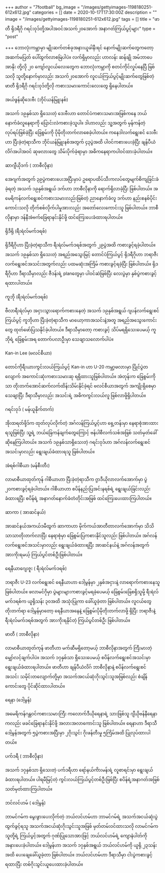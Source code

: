 +++
author = "7football"
bg_image = "/images/gettyimages-1198180251-612x612.jpg"
categories = []
date = 2020-10-17T17:30:00Z
description = ""
image = "/images/gettyimages-1198180251-612x612.jpg"
tags = []
title = "ဖာတီ ရိုဒရီဂို ဂရင်းဝုဒ်တို့အပါအဝင်အသက်၂၀အောက် အနာဂတ်ကြယ်ပွင့်များ"
type = "post"

+++
ဘောလုံးကမ္ဘာမှာ မျိုးဆက်တစ်ခုအနားယူခါနီးရင် နောက်မျိုးဆက်တွေကတော့ အဆက်မပြတ် ပေါ်ထွက်လာစမြဲပါပဲ။ လက်ရှိမှာလည်း ဟာလန်း ဆန်ချို အမ်ဘာပေ အာနိုး တို့လို ၂၀ ကျော်လူငယ်လေးတွေက ဘောလုံးကမ္ဘာကို စတင်ကိုင်လှုပ်နေပြီ ဖြစ်သလို သူတို့နောက်မှာလည်း အသက်၂၀အောက် လူငယ်ကြယ်ပွင့်မျိုးဆက်တွေဖြစ်တဲ့ ဖာတီ ရိုဒရီဂို ဂရင်းဝုဒ်တို့လို ကစားသမားကောင်းလေးတွေ ရှိနေပါတယ်။

အယ်ဖွန်ဆိုဒေးဗီး (ဘိုင်ယန်မြူးနစ်)

အသက် ၁၉နှစ်သာ ရှိသေးတဲ့ ဒေးဗီးဟာ တောင်ပံကစားသမားအဖြစ်ကနေ ဘယ်နောက်ခံလူနေရာကို ပြောင်းလဲကစားခဲ့သူပါ။ ဒါဟာလည်း သူ့အတွက် မှန်ကန်တဲ့ လုပ်ရပ်ဖြစ်ခဲ့ပြီး ခြေစွမ်းကို ပိုမိုတိုးတက်လာစေခဲ့ပါတယ်။ ကနေဒါလက်ရွေးစင် ဒေးဗီးဟာ ပြီးခဲ့တဲ့ရာသီက ဘိုင်ယန်မြူးနစ်အတွက် ၄၃ပွဲအထိ ပါဝင်ကစားပေးခဲ့ပြီး ချန်ပီယံလိဂ်အပါအဝင် ဆုဖလားတွေ သိမ်းပိုက်ခဲ့ရာမှာ အဓိကနေရာကပါဝင်ထားခဲ့ပါတယ်။

ဆာဂျီယိုဒက် ( ဘာစီလိုနာ)

အေဂျက်အတွက် ၃၉ပွဲကစားပေးအပြီးမှာပဲ ဥရောပထိပ်သီးကလပ်တွေမျက်စိကျခြင်းခံခဲ့ရတဲ့ အသက် ၁၉နှစ်အရွယ် ဒက်ဟာ ဘာစီလိုနာကို ရောက်ရှိလာခဲ့ပြီး ဖြစ်ပါတယ်။ အမေရိကန်လက်ရွေးစင်ကစားသမားလည်းဖြစ်တဲ့ ညာနောက်ခံလူ ဒက်ဟာ နည်းစနစ်ပိုင်းကောင်းသလို တိုက်စစ်လိုက်ပါမှုအားလည်း အတော်လေးကောင်းသူ ဖြစ်ပါတယ်။ ဘာစီလိုနာမှာ ဒန်နီအဲဗက်ခြေရာနင်းနိုင်ဖို့ ထင်ကြေးပေးခံထားရပါတယ်။

ရိုဒီရို (ရီးရဲလ်မက်ဒရစ်)

ရိုဒီရီဂိုဟာ ပြီးခဲ့တဲ့ရာသီက ရီးရဲလ်မက်ဒရစ်အတွက် ၂၉ပွဲအထိ ကစားခွင့်ရခဲ့ပါတယ်။ အသက် ၁၉နှစ်သာ ရှိသေးတဲ့ အရည်အသွေးမြင့် တောင်ပံကြယ်ပွင့် ရိုဒရီဂိုဟာ ဘရာဇီးလက်ရွေးစင်အသင်းအတွက်လည်း ပထမဆုံးအကြိမ် ကစားခွင့်ရခဲ့ပြီး ဖြစ်ပါတယ်။ ရိုဒရီဂိုဟာ ဒီရာသီမှာလည်း ဇီဒန်းရဲ့ planတွေမှာ ပါဝင်ဆဲဖြစ်ပြီး လေးပွဲမှာ နှစ်ပွဲကစားခွင့်ရထားပါတယ်။

ကူဘို (ရီးရဲလ်မက်ဒရစ်)

ဗီလာရီးရဲလ်မှာ အငှားသွားရောက်ကစားနေတဲ့ အသက် ၁၉နှစ်အရွယ် ဂျပန်လက်ရွေးစင်ကြယ်ပွင့် ကူဘိုဟာ ပြီးခဲ့တဲ့ရာသီက မာယော့ကာအသင်းနဲ့အတူ အရည်အသွေးကောင်းတွေ ထုတ်ဖော်ပြသနိုင်ခဲ့ပါတယ်။ ဒီရာသီမှာတော့ ကစားခွင့် သိပ်မရရှိသေးပေမယ့် ကူဘိုရဲ့ ခြေစွမ်းအရ တောက်ပလာဦးမှာ သေချာသလောက်ပါပဲ။

Kan-in Lee (ဗလင်စီယာ)

တောင်ကိုရီးယားကွင်းလယ်ကြယ်ပွင့် Kan-in ဟာ U-20 ကမ္ဘာ့ဖလားမှာ ပြိုင်ပွဲတလျောက် အကောင်းဆုံးကစားသမားဆု ရရှိထားသူဖြစ်ပါတယ်။ အဲတုန်းက ခြေစွမ်းကိုသာ တိုးတက်အောင်ဆက်လက်ထိန်းသိမ်းနိုင်ခဲ့ရင် ဗလင်စီယာအတွက် အကျိုးရှိစေမှာသေချာပြီး ဒီရာသီမှာလည်း အသင်းရဲ့ အဓိကကွင်းလယ်လူ ဖြစ်လာဖို့ရှိပါတယ်။

ဂရင်းဝုဒ် ( မန်ယူနိုက်တက်)

အိုးထရတ်ဖို့ဒ်က ထုတ်လုပ်လိုက်တဲ့ အဂ်လန်ကြယ်ပွင့်ဟာ ရှေ့တန်းမှာ နေရာစုံအားထားရသူဖြစ်ပြီး သူ့ရဲ့ ဘယ်ခြေကန်ချက်တွေကြောင့် ဗန်ပါစီလက်သစ်အဖြစ် သတ်မှတ်ခေါ်ဆိုနေကြပါတယ်။ အသက် ၁၉နှစ်သာရှိသေးတဲ့ ဂရင်းဝုဒ်ဟာ အဂ်လန်လက်​ရွေးစင်အသင်းမှာလည်း ရွေးချယ်ခံထားရသူ ဖြစ်ပါတယ်။

အဲရစ်ဂါစီယာ (မန်စီးတီး)

လာမာစီယာထုတ်ကုန် ဂါစီယာဟာ ပြီးခဲ့တဲ့ရာသီက ဂွာဒီယိုလာလက်အောက်မှာ ပွဲ ၂၀ကစားခွင့်ရခဲ့ပါတယ်။ ဂါစီယာဟာ စပိန်နည်းပြအင်းနရစ်ရဲ့ ရွေးချယ်ခြင်းလည်း ခံထားရပြီး စပိန်ရဲ့ အနာဂတ်နောက်ခံတံတိုင်းအဖြစ် ထင်ကြေးပေးထားကြပါတယ်။

ဆာကာ ( အာဆင်နယ်)

အာဆင်နယ်အကယ်ဒမီထွက် ဆာကာဟာ မိုက်ကယ်အာတီတာလက်အောက်မှာ သိသိသာသာတိုးတက်လာပြီး နေရာစုံမှာ ခြေစွမ်းပြကစားနိုင်သူလည်း ဖြစ်ပါတယ်။ အဂ်လန်လက်ရွေးစင်အသင်းမှာလည်း ရွေးချယ်ခံထားရပြီး အာဆင်နယ်နဲ့ အဂ်လန်အတွက် အားကိုးရမယ့် ကြယ်ပွင််တစ်ဦးဖြစ်ပါတယ်။

ရေနီယာဂျေးဇူး ( ရီးရဲလ်မက်ဒရစ်)

ဘရာဇီး U-23 လက်ရွေးစင် ရေနီယာဟာ ဒေါ့မွန်မှာ ၂နှစ်အငှားနဲ့ လာရောက်ကစားနေသူ ဖြစ်ပါတယ်။ ဖလာမင်ဂိုမှာ ပွဲများများကစားခွင့်မရခဲ့ပေမယ့် ခြေစွမ်းခြေစရှိသူမို့ ရီးရဲလ်မက်ဒရစ်က ယူရိုသန်း ၃၀အထိ အသုံးပြုကာ ခေါ်ယူခဲ့တာ ဖြစ်ပါတယ်။ လူငယ်တွေ တိုးတက်ရာ ဒေါ့မွန်မှာတော့ ရေနီယာအနေနဲ့ ခြေစွမ်းပိုမိုတိုးတက်လာဖို့ ရှိပြီး ဘရာဇီးနဲ့ ရီးရဲလ်မက်ဒရစ်အတွက် အားကိုးရနိုင်တဲ့ ကြယ်ပွင််တစ်ဦး ဖြစ်ပါတယ်။

ဖာတီ ( ဘာစီလိုနာ)

လာမာစီယာထုတ်ကုန် ဖာတီဟာ မက်ဆီမရှိတော့မယ့် ဘာစီလိုနာအတွက် ကြီးမားတဲ့ မျှော်လင့်ချက်ပါပဲ။ အသက် ၁၇နှစ်သာ ရှိသေးပေမယ့် စပိန်လက်ရွေးစင်အသင်းမှာ ရွေးချယ်ခံထားရပါတယ်။ ဖာတီဟာ ချန်ပီယံလိဂ် ဘာစီလိုနာနဲ့ စပိန်လက်ရွေးစင်အသင်း သမိုင်းတလျောက်တို့မှာ အသက်အငယ်ဆုံးဂိုးသွင်းသူအဖြစ်လည်း စံချိန်ကောင်းတွေ ပိုင်ဆိုင်ထားပါတယ်။

ရေနာ (ဒေါ့မွန်)

အမေရိကန်ဂန္တဝင်ကစားသမားကြီး ကလောက်ဒီယိုရေနာရဲ့ သားဖြစ်သူ ဂျီယိုဗန်နီရေနာကလည်း ဖခင်ခြေရာနင်းနိုင်ဖို့ အလားအလာကောင်းသူ ဖြစ်ပါတယ်။ ရေနာဟာ ဒီရာသီဒေါ့မွန်အတွက် ၅ပွဲကစားအပြီးမှာ ၂ဂိုးသွင်း ဂိုးဖန်တီးမှု ၅ကြိမ်အထိ ပြုလုပ်ထားပါတယ်။

ပက်ဒရီ ( ဘာစီလိုနာ)

အသက် ၁၇နှစ်သာ ရှိသေးတဲ့ ပက်ဒရီဟာ ရော်နယ်ကိားမန်းရဲ့ လူစာရင်းမှာ ရွေးချယ်ခံထားရပါတယ်။ ပါရမီမြင့်တဲ့ ကွင်းလယ်ကြယ်ပွင့်တစ်ဦးဖြစ်ပြီး စပိန်ရဲ့အနာဂတ်အဖြစ် သတ်မှတ်ထားကြပါတယ်။

ဘင်လင်ဟမ် ( ဒေါ့မွန်)

ဘာမင်ဂမ်က မွေးဖွားပေးလိုက်တဲ့ ဘယ်လင်ဟမ်ဟာ ဘာမင်ဂမ်ရဲ့ အသက်အငယ်ဆုံးပွဲထွက်ခွင့်ရသူ အသက်အငယ်ဆုံးဂိုးသွင်းသူအဖြစ် မှတ်တမ်းဝင်ထားသလို လာမင်ဂမ်က သူတို့ရဲ့ ကြယ်ပွင့်အတွက် ဂုဏ်ပြုသောအားဖြင့် ဘယ်လင်ဟမ်ရဲ့ ကျောနံပါတ်ကို အနားပေးခဲ့ပါတယ်။ ဒေါ့မွန်ဟာ အသက် ၁၇နှစ်အရွယ် ဘယ်လင်ဟမ်ကို ယူရို ၂၃သန်းအထိ ပေးချေခေါ်ယူခဲ့တာ ဖြစ်ပါတယ်။ ဘယ်လင်ဟမ်ဟာ ဒီရာသီမှာ ငါးပွဲကစားခွင့်ရထားပြီး တစ်ဂိုးသွင်းယူပေးထားခဲ့ပါတယ်။